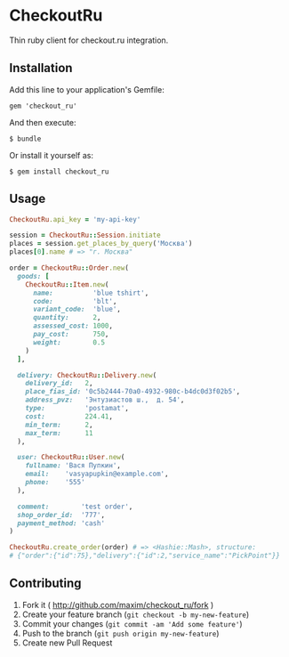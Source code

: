# CheckoutRu

Thin ruby client for checkout.ru integration.

## Installation

Add this line to your application's Gemfile:

    gem 'checkout_ru'

And then execute:

    $ bundle

Or install it yourself as:

    $ gem install checkout_ru

## Usage

```ruby
CheckoutRu.api_key = 'my-api-key'

session = CheckoutRu::Session.initiate
places = session.get_places_by_query('Москва')
places[0].name # => "г. Москва"

order = CheckoutRu::Order.new(
  goods: [
    CheckoutRu::Item.new(
      name:          'blue tshirt',
      code:          'blt',
      variant_code:  'blue',
      quantity:      2,
      assessed_cost: 1000,
      pay_cost:      750,
      weight:        0.5
    )
  ],

  delivery: CheckoutRu::Delivery.new(
    delivery_id:   2,
    place_fias_id: '0c5b2444-70a0-4932-980c-b4dc0d3f02b5',
    address_pvz:   'Энтузиастов ш.,  д. 54',
    type:          'postamat',
    cost:          224.41,
    min_term:      2,
    max_term:      11
  ),

  user: CheckoutRu::User.new(
    fullname: 'Вася Пупкин',
    email:    'vasyapupkin@example.com',
    phone:    '555'
  ),

  comment:        'test order',
  shop_order_id:  '777',
  payment_method: 'cash'
)

CheckoutRu.create_order(order) # => <Hashie::Mash>, structure:
# {"order":{"id":75},"delivery":{"id":2,"service_name":"PickPoint"}}
```

## Contributing

1. Fork it ( http://github.com/maxim/checkout_ru/fork )
2. Create your feature branch (`git checkout -b my-new-feature`)
3. Commit your changes (`git commit -am 'Add some feature'`)
4. Push to the branch (`git push origin my-new-feature`)
5. Create new Pull Request
